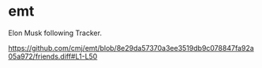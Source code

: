 # emt
Elon Musk following Tracker.

https://github.com/cmj/emt/blob/8e29da57370a3ee3519db9c078847fa92a05a972/friends.diff#L1-L50
